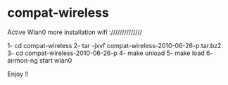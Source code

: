 # compat-wireless
Active Wlan0 more installation wifi ://////////////

1- cd compat-wireless
2- tar -jxvf compat-wireless-2010-06-26-p.tar.bz2
3- cd compat-wireless-2010-06-26-p
4- make unload
5- make load
6- airmon-ng start wlan0

Enjoy !!
